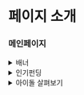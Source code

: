 # 페이지 소개



### 메인페이지

<details> <summary>배너</summary> <div markdown="1">  <img src="README.assets/메인_배너.gif"  width="100%">   </div> </details>

<details> <summary>인기펀딩</summary> <div markdown="1">  <img src="README.assets/메인_인기펀딩.gif"  width="100%">   </div> </details>

<details> <summary>아이돌 살펴보기</summary> <div markdown="1">  <img src="README.assets/메인_아이돌.gif"  width="100%">   </div> </details>